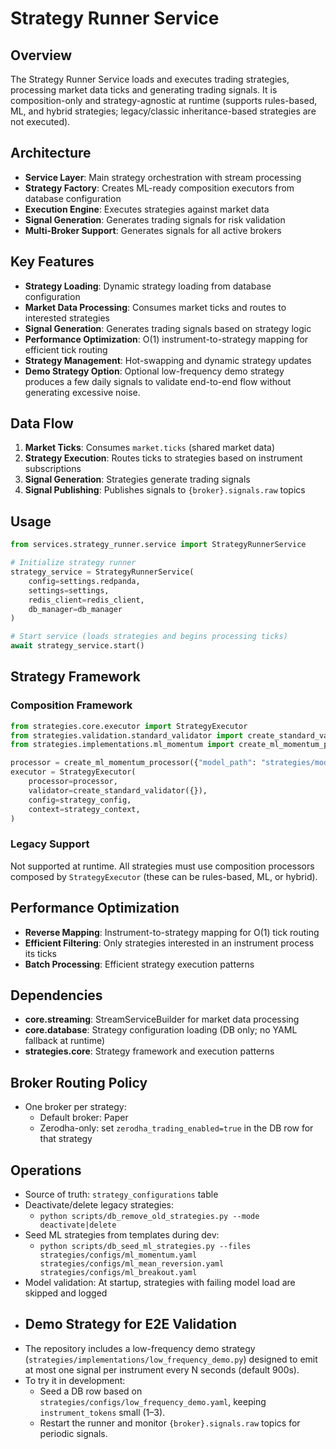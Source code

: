 # Strategy Runner Service

## Overview

The Strategy Runner Service loads and executes trading strategies, processing market data ticks and generating trading signals. It is composition-only and strategy-agnostic at runtime (supports rules-based, ML, and hybrid strategies; legacy/classic inheritance-based strategies are not executed).

## Architecture

- **Service Layer**: Main strategy orchestration with stream processing
- **Strategy Factory**: Creates ML-ready composition executors from database configuration
- **Execution Engine**: Executes strategies against market data
- **Signal Generation**: Generates trading signals for risk validation
- **Multi-Broker Support**: Generates signals for all active brokers

## Key Features

- **Strategy Loading**: Dynamic strategy loading from database configuration
- **Market Data Processing**: Consumes market ticks and routes to interested strategies  
- **Signal Generation**: Generates trading signals based on strategy logic
- **Performance Optimization**: O(1) instrument-to-strategy mapping for efficient tick routing
- **Strategy Management**: Hot-swapping and dynamic strategy updates
- **Demo Strategy Option**: Optional low-frequency demo strategy produces a few daily signals to validate end-to-end flow without generating excessive noise.

## Data Flow

1. **Market Ticks**: Consumes `market.ticks` (shared market data)
2. **Strategy Execution**: Routes ticks to strategies based on instrument subscriptions  
3. **Signal Generation**: Strategies generate trading signals
4. **Signal Publishing**: Publishes signals to `{broker}.signals.raw` topics

## Usage

```python
from services.strategy_runner.service import StrategyRunnerService

# Initialize strategy runner
strategy_service = StrategyRunnerService(
    config=settings.redpanda,
    settings=settings,
    redis_client=redis_client,
    db_manager=db_manager
)

# Start service (loads strategies and begins processing ticks)  
await strategy_service.start()
```

## Strategy Framework

### Composition Framework
```python
from strategies.core.executor import StrategyExecutor
from strategies.validation.standard_validator import create_standard_validator
from strategies.implementations.ml_momentum import create_ml_momentum_processor

processor = create_ml_momentum_processor({"model_path": "strategies/models/momentum_v1.joblib"})
executor = StrategyExecutor(
    processor=processor,
    validator=create_standard_validator({}),
    config=strategy_config,
    context=strategy_context,
)
```

### Legacy Support
Not supported at runtime. All strategies must use composition processors composed by `StrategyExecutor` (these can be rules-based, ML, or hybrid).

## Performance Optimization

- **Reverse Mapping**: Instrument-to-strategy mapping for O(1) tick routing
- **Efficient Filtering**: Only strategies interested in an instrument process its ticks
- **Batch Processing**: Efficient strategy execution patterns

## Dependencies

- **core.streaming**: StreamServiceBuilder for market data processing
- **core.database**: Strategy configuration loading (DB only; no YAML fallback at runtime)
- **strategies.core**: Strategy framework and execution patterns
 
## Broker Routing Policy
- One broker per strategy:
  - Default broker: Paper
  - Zerodha-only: set `zerodha_trading_enabled=true` in the DB row for that strategy

## Operations
- Source of truth: `strategy_configurations` table
- Deactivate/delete legacy strategies:
  - `python scripts/db_remove_old_strategies.py --mode deactivate|delete`
- Seed ML strategies from templates during dev:
  - `python scripts/db_seed_ml_strategies.py --files strategies/configs/ml_momentum.yaml strategies/configs/ml_mean_reversion.yaml strategies/configs/ml_breakout.yaml`
- Model validation: At startup, strategies with failing model load are skipped and logged
- ## Demo Strategy for E2E Validation
- The repository includes a low-frequency demo strategy (`strategies/implementations/low_frequency_demo.py`) designed to emit at most one signal per instrument every N seconds (default 900s).
- To try it in development:
  - Seed a DB row based on `strategies/configs/low_frequency_demo.yaml`, keeping `instrument_tokens` small (1–3).
  - Restart the runner and monitor `{broker}.signals.raw` topics for periodic signals.
